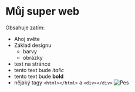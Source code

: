 # Můj super web
Obsahuje zatím:
* Ahoj světe
* Základ designu
    * barvy
    * obrázky
* text na stránce
* tento text bude *italic*
* tento text bude **bold**
* nějaký tagy ``<html></html>`` a ``<div></div>``
![Pes](https://1gr.cz/fotky/lidovky/19/122/r7/ELE800579_pes.jpg)
